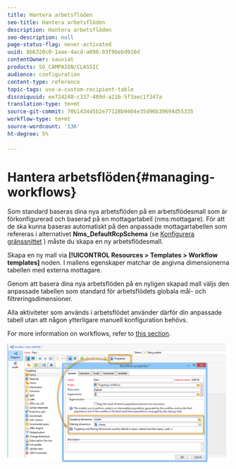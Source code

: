 ```yaml
---
title: Hantera arbetsflöden
seo-title: Hantera arbetsflöden
description: Hantera arbetsflöden
seo-description: null
page-status-flag: never-activated
uuid: 8b6320c0-1aae-4acd-a698-03f9bebd916d
contentOwner: sauviat
products: SG_CAMPAIGN/CLASSIC
audience: configuration
content-type: reference
topic-tags: use-a-custom-recipient-table
discoiquuid: ee724240-c337-489d-a21b-5f3aec1f247a
translation-type: tm+mt
source-git-commit: 70b143445b2e77128b9404e35d96b39694d55335
workflow-type: tm+mt
source-wordcount: '136'
ht-degree: 5%

---
```



# Hantera arbetsflöden{#managing-workflows}

Som standard baseras dina nya arbetsflöden på en arbetsflödesmall som är förkonfigurerad och baserad på en mottagartabell (nms:mottagare). För att de ska kunna baseras automatiskt på den anpassade mottagartabellen som refereras i alternativet **Nms_DefaultRcpSchema** (se [Konfigurera gränssnittet](../../configuration/using/configuring-the-interface.md) ) måste du skapa en ny arbetsflödesmall.

Skapa en ny mall via **[!UICONTROL Resources > Templates > Workflow templates]** noden. I mallens egenskaper matchar de angivna dimensionerna tabellen med externa mottagare.

Genom att basera dina nya arbetsflöden på en nyligen skapad mall väljs den anpassade tabellen som standard för arbetsflödets globala mål- och filtreringsdimensioner.

Alla aktiviteter som används i arbetsflödet använder därför din anpassade tabell utan att någon ytterligare manuell konfiguration behövs.

For more information on workflows, refer to [this section](../../workflow/using/about-workflows.md).

![](assets/cfg_external_table_workflow.png)

